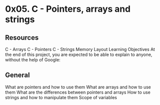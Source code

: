 # 0x05. C - Pointers, arrays and strings

## Resources
C - Arrays
C - Pointers
C - Strings
Memory Layout
Learning Objectives
At the end of this project, you are expected to be able to explain to anyone, without the help of Google:

## General
What are pointers and how to use them
What are arrays and how to use them
What are the differences between pointers and arrays
How to use strings and how to manipulate them
Scope of variables
